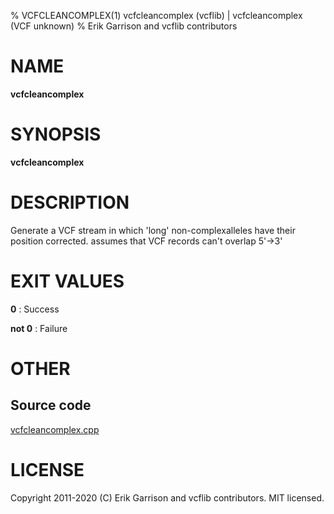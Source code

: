 % VCFCLEANCOMPLEX(1) vcfcleancomplex (vcflib) | vcfcleancomplex (VCF unknown)
% Erik Garrison and vcflib contributors

# NAME

**vcfcleancomplex**

# SYNOPSIS

**vcfcleancomplex** <vcf file>

# DESCRIPTION

Generate a VCF stream in which 'long' non-complexalleles have their position corrected. assumes that VCF records can't overlap 5'->3'





# EXIT VALUES

**0**
: Success

**not 0**
: Failure

# OTHER

## Source code

[vcfcleancomplex.cpp](https://github.com/vcflib/vcflib/blob/master/src/vcfcleancomplex.cpp)

# LICENSE

Copyright 2011-2020 (C) Erik Garrison and vcflib contributors. MIT licensed.

<!--
  Created with ./scripts/bin2md.rb scripts/bin2md-template.erb
-->
